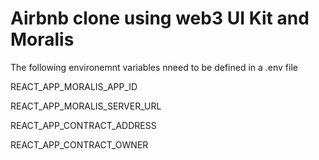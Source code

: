 # Airbnb clone using web3 UI Kit and Moralis

The following environemnt variables nneed to be defined in a .env file

REACT_APP_MORALIS_APP_ID

REACT_APP_MORALIS_SERVER_URL

REACT_APP_CONTRACT_ADDRESS

REACT_APP_CONTRACT_OWNER
